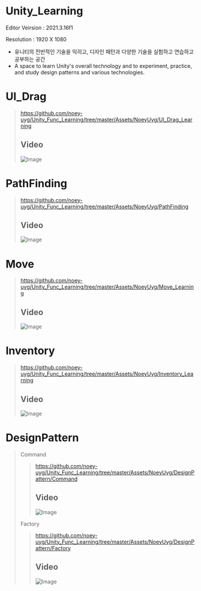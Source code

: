 # Unity_Learning
Editor Veirsion : 2021.3.16f1

Resolution : 1920 X 1080

- 유니티의 전반적인 기술을 익히고, 디자인 패턴과 다양한 기술을 실험하고 연습하고 공부하는 공간
- A space to learn Unity's overall technology and to experiment, practice, and study design patterns and various technologies.

# UI_Drag
> https://github.com/noey-uyg/Unity_Func_Learning/tree/master/Assets/NoeyUyg/UI_Drag_Learning
> 
> ## Video
> ![Image](https://github.com/user-attachments/assets/40847cab-7597-44a8-919c-b579dabcedc6)
# PathFinding
> https://github.com/noey-uyg/Unity_Func_Learning/tree/master/Assets/NoeyUyg/PathFinding
> 
> ## Video
> ![Image](https://github.com/user-attachments/assets/d74a6a53-3898-4341-9956-e7880fcb1e30)
# Move
> https://github.com/noey-uyg/Unity_Func_Learning/tree/master/Assets/NoeyUyg/Move_Learning
> 
> ## Video
> ![Image](https://github.com/user-attachments/assets/cb732f94-256d-4bf2-be85-96e7996b8d5f)
# Inventory
> https://github.com/noey-uyg/Unity_Func_Learning/tree/master/Assets/NoeyUyg/Inventory_Learning
> 
> ## Video
> ![Image](https://github.com/user-attachments/assets/62309b04-7f0f-4d60-a0cf-eefa8af57d7b)
# DesignPattern
> Command
> > https://github.com/noey-uyg/Unity_Func_Learning/tree/master/Assets/NoeyUyg/DesignPattern/Command
>> ## Video
>> ![Image](https://github.com/user-attachments/assets/d5181fb3-c133-41dc-b594-c64671c538db)
> > 
> Factory
> > https://github.com/noey-uyg/Unity_Func_Learning/tree/master/Assets/NoeyUyg/DesignPattern/Factory
> > 
>> ## Video
>> ![Image](https://github.com/user-attachments/assets/696b15f6-b137-4a5e-b772-cecdc4a99159)
